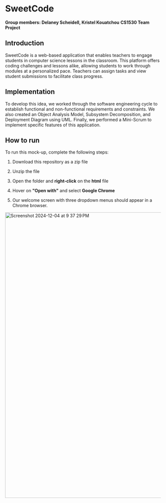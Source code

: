 # SweetCode
**Group members: Delaney Scheidell, Kristel Kouatchou**
**CS1530 Team Project**

## Introduction
SweetCode is a web-based application that enables teachers to engage students in computer science lessons in the classroom. This platform offers coding challenges and lessons alike, allowing students to work through modules at a personalized pace. Teachers can assign tasks and view student submissions to facilitate class progress.

## Implementation
To develop this idea, we worked through the software engineering cycle to establish functional and non-functional requirements and constraints. We also created an Object Analysis Model, Subsystem Decomposition, and Deployment Diagram using UML. Finally, we performed a Mini-Scrum to implement specific features of this application.

## How to run
To run this mock-up, complete the following steps:
1. Download this repository as a zip file

2. Unzip the file
3. Open the folder and **right-click** on the **html** file
4. Hover on **"Open with"** and select **Google Chrome**
5. Our welcome screen with three dropdown menus should appear in a Chrome browser.

<img width="922" alt="Screenshot 2024-12-04 at 9 37 29 PM" src="https://github.com/user-attachments/assets/cb9dd37c-3907-4457-83d5-bbee9341b244">

